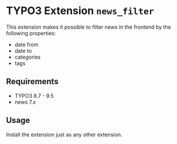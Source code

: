 # TYPO3 Extension `news_filter`

This extension makes it possible to filter news in the frontend by the following properties:

- date from
- date to
- categories
- tags

## Requirements

- TYPO3 8.7 - 9.5
- news 7.x

## Usage

Install the extension just as any other extension.

